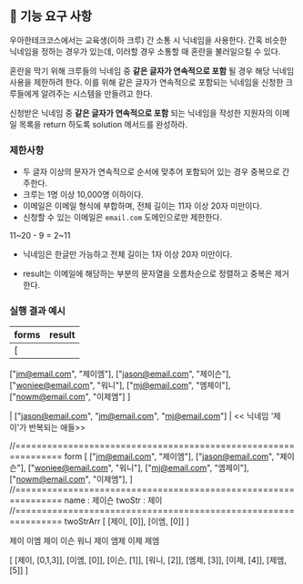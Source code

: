 ## 🚀 기능 요구 사항

우아한테크코스에서는 교육생(이하 크루) 간 소통 시 닉네임을 사용한다. 
간혹 비슷한 닉네임을 정하는 경우가 있는데, 이러할 경우 소통할 때 혼란을 불러일으킬 수 있다.

혼란을 막기 위해 크루들의 닉네임 중 **같은 글자가 연속적으로 포함** 될 경우 해당 닉네임 사용을 제한하려 한다. 
이를 위해 같은 글자가 연속적으로 포함되는 닉네임을 신청한 크루들에게 알려주는 시스템을 만들려고 한다.


신청받은 닉네임 중 **같은 글자가 연속적으로 포함** 되는 닉네임을 작성한 지원자의 
이메일 목록을 return 하도록 solution 메서드를 완성하라.

### 제한사항

- 두 글자 이상의 문자가 연속적으로 순서에 맞추어 포함되어 있는 경우 
  중복으로 간주한다.
- 크루는 1명 이상 10,000명 이하이다.
- 이메일은 이메일 형식에 부합하며, 전체 길이는 11자 이상 20자 미만이다.
- 신청할 수 있는 이메일은 `email.com` 도메인으로만 제한한다.

11~20 - 9 = 2~11

- 닉네임은 한글만 가능하고 전체 길이는 1자 이상 20자 미만이다.

- result는 이메일에 해당하는 부분의 문자열을 오름차순으로 정렬하고 중복은 제거한다.

### 실행 결과 예시

| forms | result |
| --- | --- |
| [ 
  ["jm@email.com", "제이엠"],
  ["jason@email.com", "제이슨"],
  ["woniee@email.com", "워니"],
  ["mj@email.com", "엠제이"],
  ["nowm@email.com", "이제엠"] 
  ]
 
| ["jason@email.com", "jm@email.com", "mj@email.com"] | << 닉네임 '제이'가 반복되는 애들>>


//===============================================================
form
[ ["jm@email.com", "제이엠"],
  ["jason@email.com", "제이슨"],
  ["woniee@email.com", "워니"],
  ["mj@email.com", "엠제이"],
  ["nowm@email.com", "이제엠"],
]
//===============================================================
name : 제이슨
twoStr : 제이
//===============================================================
twoStrArr
[ [제이, [0]],
  [이엠, [0]]
]


제이  이엠
제이        이슨
                  워니
제이                    엠제
                              이제  제엠

[	[제이, [0,1,3]],
	[이엠, [0]],
	[이슨, [1]],
	[워니, [2]],
	[엠제, [3]],
	[이제, [4]],
	[제엠, [5]]
]